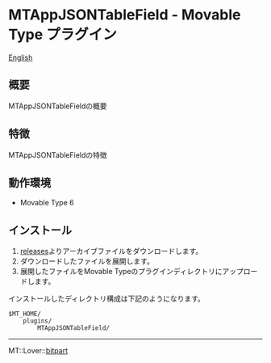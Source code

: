 MTAppJSONTableField - Movable Type プラグイン
=================

[English](README.md)

## 概要

MTAppJSONTableFieldの概要

## 特徴

MTAppJSONTableFieldの特徴

## 動作環境

* Movable Type 6

## インストール

1. [releases](https://github.com/bit-part/mt-plugin-MTAppJSONTableField/releases)よりアーカイブファイルをダウンロードします。
1. ダウンロードしたファイルを展開します。
1. 展開したファイルをMovable Typeのプラグインディレクトリにアップロードします。

インストールしたディレクトリ構成は下記のようになります。

    $MT_HOME/
        plugins/
            MTAppJSONTableField/

---

MT::Lover::[bitpart](http://bit-part.net/)
